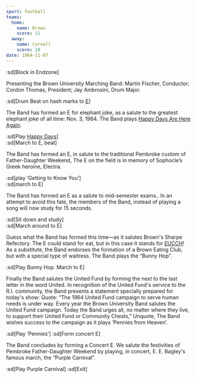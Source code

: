 ```yaml
---
sport: football
teams:
  home:
    name: Brown
    score: 31
  away:
    name: Cornell
    score: 28
date: 1964-11-07
---
```


:sd[Block in Endzone]

Presenting the Brown University Marching Band: Martin Fischer, Conductor; Cordon Thomas, President; Jay Ambrosini, Drum Major.

:sd[Drum Beat on hash marks to <u>E</u>]

The Band has formed an E for elephant joke, as a salute to the greatest elephant joke of all time: Nov. 3, 1964. The Band plays <u>Happy Days Are Here Again</u>.

:sd[Play <u>Happy Days</u>]\
:sd[March to E, beat]

The Band has formed an E, in salute to the traditional Pembroke custom of Father-Daughter Weekend, The E on the field is in memory of Sophocle’s Greek heroine, Electra.

:sd[play ‘Getting to Know You’]\
:sd[march to E]

The Band has formed an E as a salute to mid-semester exams.. In an attempt to avoid this fate, the members of the Band, instead of playing a song will now study for 15 seconds.

:sd[Sit down and study]\
:sd[March around to E]

Guess what the Band has formed this time—as it salutes Brown's Sharpe Refectory. The E could stand for eat, but in this case it stands for <u>EUCCH</u>! As a substitute, the Band endorses the formation of a Brown Eating Club, but with a special type of waitress. The Band plays the “Bunny Hop”.

:sd[Play Bunny Hop. March to E]

Finally the Band salutes the United Fund by forming the next to the last letter in the word United. In recognition of the United Fund's service to the R.I. community, the Band presents a statement specially prepared for today's show: Quote: “The 1964 United Fund campaign to serve human needs is under way. Every year the Brown University Band salutes the United Fund campaign. Today the Band urges all, no matter where they live, to support their United Fund or Community Chests,” Unquote, The Band wishes success to the campaign as it plays ‘Pennies from Heaven’.

:sd[Play ‘Pennies’] :sd[Form concert E]

The Band concludes by forming a Concert E. We salute the festivities of Pembroke Father-Daughter Weekend by playing, in concert, E. E. Bagley's famous march, the “Purple Carnival”.

:sd[Play Purple Carnival] :sd[Exit]
